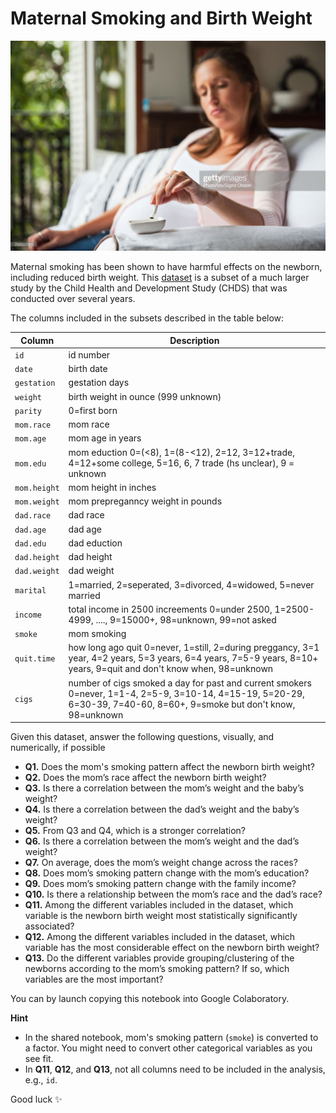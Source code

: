 # Maternal Smoking and Birth Weight

![Maternal Smoking](images/smoking.jpeg)

Maternal smoking has been shown to have harmful effects on the newborn, including reduced birth weight. This [dataset](smoking.tsv) is a subset of a much larger study by the Child Health and Development Study (CHDS) that was conducted over several years.

The columns included in the subsets described in the table below:

| Column | Description |
| -- | -- |
| `id` | id number |
| `date` | birth date |
| `gestation` | gestation days |
| `weight` | birth weight in ounce (999 unknown) |
| `parity` | 0=first born |
| `mom.race` | mom race |
| `mom.age` | mom age in years |
| `mom.edu` | mom eduction 0=(<8), 1=(8-<12), 2=12, 3=12+trade, 4=12+some college, 5=16, 6, 7 trade (hs unclear), 9 = unknown |
| `mom.height` | mom height in inches |
| `mom.weight` | mom prepreganncy weight in pounds |
| `dad.race` | dad race |
| `dad.age` | dad age |
| `dad.edu` | dad eduction |
| `dad.height` | dad height |
| `dad.weight` | dad weight |
| `marital` | 1=married, 2=seperated, 3=divorced, 4=widowed, 5=never married |
| `income` | total income in 2500 increements 0=under 2500, 1=2500-4999, ...., 9=15000+, 98=unknown, 99=not asked |
| `smoke` | mom smoking
| `quit.time` | how long ago quit 0=never, 1=still, 2=during preggancy, 3=1 year, 4=2 years, 5=3 years, 6=4 years, 7=5-9 years, 8=10+ years, 9=quit and don't know when, 98=unknown |
| `cigs` | number of cigs smoked a day for past and current smokers 0=never, 1=1-4, 2=5-9, 3=10-14, 4=15-19, 5=20-29, 6=30-39, 7=40-60, 8=60+, 9=smoke but don't know, 98=unknown |

Given this dataset, answer the following questions, visually, and numerically, if possible

- **Q1.** Does the mom's smoking pattern affect the newborn birth weight?
- **Q2.** Does the mom’s race affect the newborn birth weight?
- **Q3.** Is there a correlation between the mom’s weight and the baby’s weight?
- **Q4.** Is there a correlation between the dad’s weight and the baby’s weight?
- **Q5.** From Q3 and Q4, which is a stronger correlation?
- **Q6.** Is there a correlation between the mom’s weight and the dad’s weight?
- **Q7.** On average, does the mom’s weight change across the races?
- **Q8.** Does mom’s smoking pattern change with the mom’s education?
- **Q9.** Does mom’s smoking pattern change with the family income?
- **Q10.** Is there a relationship between the mom’s race and the dad’s race?
- **Q11.** Among the different variables included in the dataset, which variable is the newborn birth weight most statistically significantly associated?
- **Q12.** Among the different variables included in the dataset, which variable has the most considerable effect on the newborn birth weight?
- **Q13.** Do the different variables provide grouping/clustering of the newborns according to the mom’s smoking pattern? If so, which variables are the most important?

You can by launch copying this notebook into Google Colaboratory.

**Hint**
- In the shared notebook, mom's smoking pattern (`smoke`) is converted to a factor. You might need to convert other categorical variables as you see fit.
- In **Q11**, **Q12**, and **Q13**, not all columns need to be included in the analysis, e.g., `id`.

Good luck ✨
